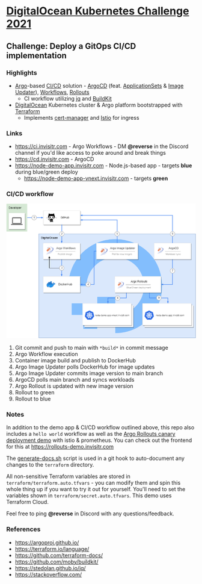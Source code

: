 # **[DigitalOcean Kubernetes Challenge 2021](https://www.digitalocean.com/community/pages/kubernetes-challenge)**

## **Challenge: Deploy a GitOps CI/CD implementation**

### **Highlights**

- [Argo](https://argoproj.github.io/)-based [CI/CD](https://en.wikipedia.org/wiki/CI/CD) solution - [ArgoCD](https://argoproj.github.io/cd) (feat. [ApplicationSets](https://argocd-applicationset.readthedocs.io/en/stable/) & [Image Updater](https://argocd-image-updater.readthedocs.io/en/stable/)), [Workflows](https://argoproj.github.io/argo-workflows/), [Rollouts](https://argoproj.github.io/argo-rollouts/)
    - CI workflow utilizing [jq](https://stedolan.github.io/jq/) and [BuildKit](https://github.com/moby/buildkit)
- [DigitalOcean](https://www.digitalocean.com) Kubernetes cluster & Argo platform bootstrapped with [Terraform](https://terraform.io)
    - Implements [cert-manager](https://cert-manager.io/) and [Istio](https://istio.io/) for ingress

### **Links**
- https://ci.invisitr.com - Argo Workflows - DM **@reverse** in the Discord channel if you'd like access to poke around and break things
- https://cd.invisitr.com - ArgoCD
- https://node-demo-app.invisitr.com - Node.js-based app - targets **blue** during blue/green deploy
  - https://node-demo-app-vnext.invisitr.com - targets **green**

### **CI/CD workflow**

![if you're frustrated, it's because you're doing it wrong](/img/cicd.drawio.png)

1. Git commit and push to main with ```*build*``` in commit message
2. Argo Workflow execution
3. Container image build and publish to DockerHub
4. Argo Image Updater polls DockerHub for image updates
5. Argo Image Updater commits image version to main branch
6. ArgoCD polls main branch and syncs workloads
7. Argo Rollout is updated with new image version
8. Rollout to green
9. Rollout to blue

### **Notes**
In addition to the demo app & CI/CD workflow outlined above, this repo also includes a `hello world` workflow as well as the [Argo Rollouts canary deployment demo](https://github.com/argoproj/rollouts-demo) with istio & prometheus. You can check out the frontend for this at https://rollouts-demo.invisitr.com

The [generate-docs.sh](/terraform/scripts/generate-docs.sh) script is used in a git hook to auto-document any changes to the ```terraform``` directory.

All non-sensitive Terraform variables are stored in ```terraform/terraform.auto.tfvars``` -  you can modify them and spin this whole thing up if you want to try it out for yourself. You'll need to set the variables shown in ```terraform/secret.auto.tfvars```. This demo uses Terraform Cloud.

Feel free to ping **@reverse** in Discord with any questions/feedback.

### **References**

- https://argoproj.github.io/
- https://terraform.io/language/
- https://github.com/terraform-docs/
- https://github.com/moby/buildkit/
- https://stedolan.github.io/jq/
- https://stackoverflow.com/